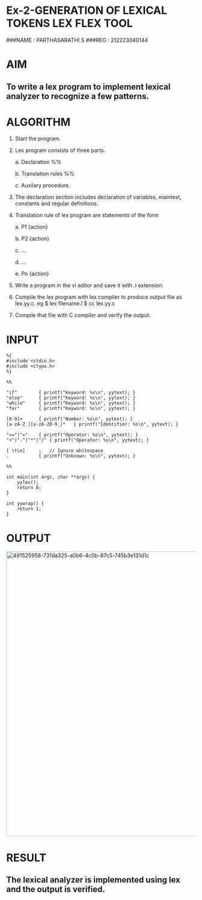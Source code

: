 # Ex-2-GENERATION OF LEXICAL TOKENS LEX FLEX TOOL
###NAME : PARTHASARATHI S
###REG : 212223040144

# AIM
## To write a lex program to implement lexical analyzer to recognize a few patterns.
# ALGORITHM

1.	Start the program.

2.	Lex program consists of three parts.

     a.	Declaration %%

     b.	Translation rules %%

     c.	Auxilary procedure.

3.	The declaration section includes declaration of variables, maintest, constants and regular definitions.
4.	Translation rule of lex program are statements of the form

    a.	P1 {action}

    b.	P2 {action}

    c.	…

    d.	…

    e.	Pn {action}

5.	Write a program in the vi editor and save it with .l extension.

6.	Compile the lex program with lex compiler to produce output file as lex.yy.c. eg $ lex filename.l $ cc lex.yy.c
7.	Compile that file with C compiler and verify the output.

# INPUT
```
%{
#include <stdio.h>
#include <ctype.h>
%}

%%

"if"        { printf("Keyword: %s\n", yytext); }
"else"      { printf("Keyword: %s\n", yytext); }
"while"     { printf("Keyword: %s\n", yytext); }
"for"       { printf("Keyword: %s\n", yytext); }

[0-9]+      { printf("Number: %s\n", yytext); }
[a-zA-Z_][a-zA-Z0-9_]*   { printf("Identifier: %s\n", yytext); }

"=="|"="    { printf("Operator: %s\n", yytext); }
"+"|"-"|"*"|"/" { printf("Operator: %s\n", yytext); }

[ \t\n]     ;   // Ignore whitespace
.           { printf("Unknown: %s\n", yytext); }

%%

int main(int argc, char **argv) {
    yylex();
    return 0;
}

int yywrap() {
    return 1;
}
```
# OUTPUT
<img width="1476" height="755" alt="491525958-731da325-a0b6-4c0b-87c5-745b3e131d1c" src="https://github.com/user-attachments/assets/be14f0b9-37c2-48af-9426-4a664ead9ac5" />

# RESULT
## The lexical analyzer is implemented using lex and the output is verified.

